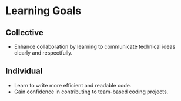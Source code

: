 # Learning Goals

## Collective

- Enhance collaboration by learning to communicate technical ideas clearly and respectfully.

## Individual

- Learn to write more efficient and readable code.  
- Gain confidence in contributing to team-based coding projects.

